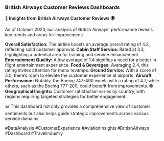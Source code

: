 ### British Airways Customer Reviews Dashboards

 **🚀 Insights from British Airways Customer Reviews 🌍**

As of October 2023, our analysis of British Airways' performance reveals key trends and areas for improvement:

**Overall Satisfaction:** The airline boasts an average overall rating of 4.2, reflecting solid customer approval.
**Cabin Staff Service:** Rated at 3.3, highlighting a potential area for training and service enhancement.
**Entertainment Quality:** A low average of 1.4 signifies a need for a better in-flight entertainment experience.
**Food & Beverages:** Averaging 2.4, this rating invites attention for menu revamps.
**Ground Service:** With a score of 3.0, there’s room to elevate the customer experience at airports.
**Aircraft Performance:** Notably, the Boeing 747-400 excels with a rating of 4.7, while others, such as the Boeing 777-200, could benefit from improvements.
**🌐 Geographical Insights:** Customer satisfaction varies by country, with regions requiring targeted strategies for better engagement.

📊 This dashboard not only provides a comprehensive view of customer sentiments but also helps guide strategic improvements across various service domains.

#DataAnalysis #CustomerExperience #AviationInsights #BritishAirways #Dashboard #TravelIndustry
